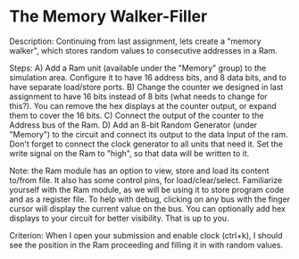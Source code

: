 # The Memory Walker-Filler

Description: Continuing from last assignment, lets create a "memory walker", which stores random values to consecutive addresses in a Ram.

Steps: 
A) Add a Ram unit (available under the "Memory" group) to the simulation area. Configure it to have 16 address bits, and 8 data bits, and to have separate load/store ports. 
B) Change the counter we designed in last assignment to have 16 bits instead of 8 bits (what needs to change for this?). You can remove the hex displays at the counter output, or expand them to cover the 16 bits. 
C) Connect the output of the counter to the Address bus of the Ram. 
D) Add an 8-bit Random Generator (under "Memory") to the circuit and connect its output to the data Input of the ram. Don't forget to connect the clock generator to all units that need it. Set the write signal on the Ram to "high", so that data will be written to it. 

Note: the Ram module has an option to view, store and load its content to/from file. It also has some control pins, for load/clear/select. Familiarize yourself with the Ram module, as we will be using it to store program code and as a register file. To help with debug, clicking on any bus with the finger cursor will display the current value on the bus. You can optionally add hex displays to your circuit for better visibility. That is up to you.

Criterion: When I open your submission and enable clock (ctrl+k), I should see the position in the Ram proceeding and filling it in with random values.
